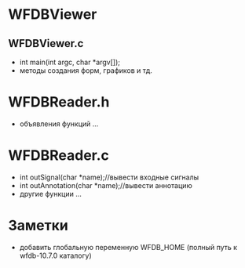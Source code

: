 # WFDBViewer
## WFDBViewer.c
- int main(int argc, char *argv[]);
- методы создания форм, графиков и тд.

# WFDBReader.h
- объявления функций ...

# WFDBReader.c
- int outSignal(char *name);//вывести входные сигналы
- int outAnnotation(char *name);//вывести аннотацию
- другие функции ...

# Заметки
- добавить глобальную переменную WFDB_HOME (полный путь к wfdb-10.7.0 каталогу)
